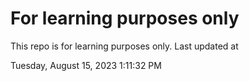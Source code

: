 # For learning purposes only
This repo is for learning purposes only.
Last updated at

Tuesday, August 15, 2023 1:11:32 PM

